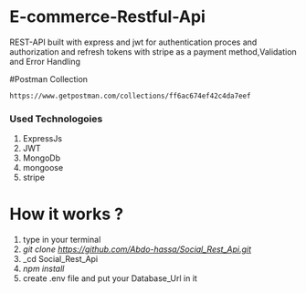 # E-commerce-Restful-Api

REST-API built with express and jwt for authentication proces and authorization and refresh tokens with stripe as a payment method,Validation and Error Handling

#Postman Collection
```
https://www.getpostman.com/collections/ff6ac674ef42c4da7eef

```
### **Used Technologoies**
1. ExpressJs
2. JWT
3. MongoDb
4. mongoose
5. stripe


# How it works ?

1. type in your terminal
2. _git clone <https://github.com/Abdo-hassa/Social_Rest_Api.git>_
3. _cd Social_Rest_Api
4. _npm install_
5. create .env file and put your Database_Url in it

